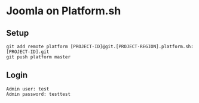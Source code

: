 # Joomla on Platform.sh

## Setup

    git add remote platform [PROJECT-ID]@git.[PROJECT-REGION].platform.sh:[PROJECT-ID].git
    git push platform master


## Login

    Admin user: test
    Admin password: testtest
